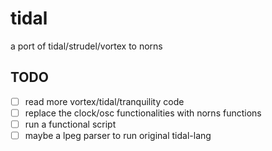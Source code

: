 # tidal

a port of tidal/strudel/vortex to norns

## TODO

- [ ] read more vortex/tidal/tranquility code
- [ ] replace the clock/osc functionalities with norns functions
- [ ] run a functional script
- [ ] maybe a lpeg parser to run original tidal-lang
